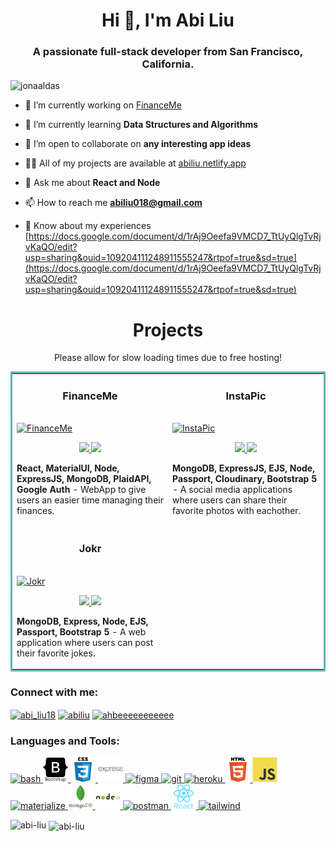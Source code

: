 <h1 align="center">Hi 👋, I'm Abi Liu</h1>
<h3 align="center">A passionate full-stack developer from San Francisco, California.</h3>
<p align="left"> <img src="https://komarev.com/ghpvc/?username=Abi-Liu&label=Profile%20views&color=0e75b6&style=flat" alt="jonaaldas" /> </p>


- 🔭 I’m currently working on [FinanceMe](https://github.com/Abi-Liu/Finance-Me)

- 🌱 I’m currently learning **Data Structures and Algorithms**

- 👯 I’m open to collaborate on **any interesting app ideas**

- 👨‍💻 All of my projects are available at [abiliu.netlify.app](https://abiliu.netlify.app)

- 💬 Ask me about **React and Node**

- 📫 How to reach me **abiliu018@gmail.com**

- 📄 Know about my experiences [https://docs.google.com/document/d/1rAj9Oeefa9VMCD7_TtUyQlgTvRjvKaQO/edit?usp=sharing&ouid=109204111248911555247&rtpof=true&sd=true](https://docs.google.com/document/d/1rAj9Oeefa9VMCD7_TtUyQlgTvRjvKaQO/edit?usp=sharing&ouid=109204111248911555247&rtpof=true&sd=true)

<h1 align="center">Projects</h1>
<p align = "center"> Please allow for slow loading times due to free hosting!</p>
<table bordercolor="#66b2b2">
  <tr>
</tr>
   <tr> 
    <td width="50%" valign="top">
      <h3 align="center">FinanceMe</h3>
        <br />
      <a target="_blank" href="https://abiliu.netlify.app">
          <img src="./assets/financeme.gif" width="100%"  alt="FinanceMe"/>
        </a>
        <br />
        <p align="center">
  <a href="https://github.com/Abi-Liu/Finance-Me" target="_blank">
    <img src="https://img.shields.io/static/v1?label=|&message=REPO&color=23555f&style=plastic&logo=github&logo-color=white"/>
  </a>
  <a href="https://finance-me.netlify.app/" target="_blank">
    <img src="https://img.shields.io/static/v1?label=|&message=WEBSITE&color=cdf998&style=plastic&logo=wordpress&logo-color=white"/>
  </a>
      </p>
        <p><strong>React, MaterialUI, Node, ExpressJS, MongoDB, PlaidAPI, Google Auth </strong> - WebApp to give users an easier time managing their finances.</p>
    </td>
<td width="50%" valign="top">
      <h3 align="center">InstaPic</h3>
      <br />
        <a target="_blank" href="https://abiliu.netlify.app">
          <img src="./assets/Socials.gif" width="100%" alt="InstaPic"/>
        </a>
      <br />
        <p align="center">
  <a href="https://github.com/Abi-Liu/Socials" target="_blank">
    <img src="https://img.shields.io/static/v1?label=|&message=REPO&color=23555f&style=plastic&logo=github&logo-color=white"/>
  </a>
  <a href="https://web-production-ed5b.up.railway.app/" target="_blank">
    <img src="https://img.shields.io/static/v1?label=|&message=WEBSITE&color=cdf998&style=plastic&logo=wordpress&logo-color=white"/>
  </a>
      </p>
        <p><strong>MongoDB, ExpressJS, EJS, Node, Passport, Cloudinary, Bootstrap 5</strong> - A social media applications where users can share their favorite photos with eachother.</p>
    </td>
  </tr>
  <tr>
  <tr>  
    <td width="50%" valign="top">
      <h3 align="center">Jokr</h3>
        <br />
        <a target="_blank" href="https://abiliu.netlify.app">
          <img src="https://imgur.com/NfATJGP.gif" width="100%" alt="Jokr"/>
        </a>
        <br />
        <p align="center">
  <a href="https://github.com/Abi-Liu/Jokr" target="_blank">
    <img src="https://img.shields.io/static/v1?label=|&message=REPO&color=23555f&style=plastic&logo=github&logo-color=white"/>
  </a>
  <a href="https://web-production-d555.up.railway.app/" target="_blank">
    <img src="https://img.shields.io/static/v1?label=|&message=WEBSITE&color=cdf998&style=plastic&logo=wordpress&logo-color=white"/>
  </a>
      </p>
        <p><strong>MongoDB, Express, Node, EJS, Passport, Bootstrap 5</strong> - A web application where users can post their favorite jokes.</p>
    </td>
     <!-- <td width="50%" valign="top">
      <h3 align="center">Sweet Treats App</h3>
      <br />
        <a target="_blank" href="https://abiliu.netlify.app">
          <img src="https://i.imgur.com/Way5GLU.gif" width="100%" alt="Portfolio"/>
        </a>
      <br />
        <p align="center">
  <a href="https://github.com/jonaaldas/Hackathon-sweet-treats-heroku" target="_blank">
    <img src="https://img.shields.io/static/v1?label=|&message=REPO&color=23555f&style=plastic&logo=github&logo-color=white"/>
  </a>
  <a href="https://statuesque-raindrop-35276d.netlify.app/" target="_blank">
    <img src="https://img.shields.io/static/v1?label=|&message=WEBSITE&color=cdf998&style=plastic&logo=wordpress&logo-color=white"/>
  </a>
      </p>
        <p><strong>HTML, CSS, JavaScript</strong> - Portfolio Site including links to my projects and ways to get in contact with me.</p>
    </td>  -->
  </tr>
</table>

<h3 align="left">Connect with me:</h3>
<p align="left">
<a href="https://twitter.com/abi_liu18" target="blank"><img align="center" src="https://raw.githubusercontent.com/rahuldkjain/github-profile-readme-generator/master/src/images/icons/Social/twitter.svg" alt="abi_liu18" height="30" width="40" /></a>
<a href="https://linkedin.com/in/abiliu" target="blank"><img align="center" src="https://raw.githubusercontent.com/rahuldkjain/github-profile-readme-generator/master/src/images/icons/Social/linked-in-alt.svg" alt="abiliu" height="30" width="40" /></a>
<a href="https://instagram.com/ahbeeeeeeeeeee" target="blank"><img align="center" src="https://raw.githubusercontent.com/rahuldkjain/github-profile-readme-generator/master/src/images/icons/Social/instagram.svg" alt="ahbeeeeeeeeeee" height="30" width="40" /></a>
</p>

<h3 align="left">Languages and Tools:</h3>
<p align="left"> <a href="https://www.gnu.org/software/bash/" target="_blank" rel="noreferrer"> <img src="https://www.vectorlogo.zone/logos/gnu_bash/gnu_bash-icon.svg" alt="bash" width="40" height="40"/> </a> <a href="https://getbootstrap.com" target="_blank" rel="noreferrer"> <img src="https://raw.githubusercontent.com/devicons/devicon/master/icons/bootstrap/bootstrap-plain-wordmark.svg" alt="bootstrap" width="40" height="40"/> </a> <a href="https://www.w3schools.com/css/" target="_blank" rel="noreferrer"> <img src="https://raw.githubusercontent.com/devicons/devicon/master/icons/css3/css3-original-wordmark.svg" alt="css3" width="40" height="40"/> </a> <a href="https://expressjs.com" target="_blank" rel="noreferrer"> <img src="https://raw.githubusercontent.com/devicons/devicon/master/icons/express/express-original-wordmark.svg" alt="express" width="40" height="40"/> </a> <a href="https://www.figma.com/" target="_blank" rel="noreferrer"> <img src="https://www.vectorlogo.zone/logos/figma/figma-icon.svg" alt="figma" width="40" height="40"/> </a> <a href="https://git-scm.com/" target="_blank" rel="noreferrer"> <img src="https://www.vectorlogo.zone/logos/git-scm/git-scm-icon.svg" alt="git" width="40" height="40"/> </a> <a href="https://heroku.com" target="_blank" rel="noreferrer"> <img src="https://www.vectorlogo.zone/logos/heroku/heroku-icon.svg" alt="heroku" width="40" height="40"/> </a> <a href="https://www.w3.org/html/" target="_blank" rel="noreferrer"> <img src="https://raw.githubusercontent.com/devicons/devicon/master/icons/html5/html5-original-wordmark.svg" alt="html5" width="40" height="40"/> </a> <a href="https://developer.mozilla.org/en-US/docs/Web/JavaScript" target="_blank" rel="noreferrer"> <img src="https://raw.githubusercontent.com/devicons/devicon/master/icons/javascript/javascript-original.svg" alt="javascript" width="40" height="40"/> </a> <a href="https://materializecss.com/" target="_blank" rel="noreferrer"> <img src="https://raw.githubusercontent.com/prplx/svg-logos/5585531d45d294869c4eaab4d7cf2e9c167710a9/svg/materialize.svg" alt="materialize" width="40" height="40"/> </a> <a href="https://www.mongodb.com/" target="_blank" rel="noreferrer"> <img src="https://raw.githubusercontent.com/devicons/devicon/master/icons/mongodb/mongodb-original-wordmark.svg" alt="mongodb" width="40" height="40"/> </a> <a href="https://nodejs.org" target="_blank" rel="noreferrer"> <img src="https://raw.githubusercontent.com/devicons/devicon/master/icons/nodejs/nodejs-original-wordmark.svg" alt="nodejs" width="40" height="40"/> </a> <a href="https://postman.com" target="_blank" rel="noreferrer"> <img src="https://www.vectorlogo.zone/logos/getpostman/getpostman-icon.svg" alt="postman" width="40" height="40"/> </a> <a href="https://reactjs.org/" target="_blank" rel="noreferrer"> <img src="https://raw.githubusercontent.com/devicons/devicon/master/icons/react/react-original-wordmark.svg" alt="react" width="40" height="40"/> </a> <a href="https://tailwindcss.com/" target="_blank" rel="noreferrer"> <img src="https://www.vectorlogo.zone/logos/tailwindcss/tailwindcss-icon.svg" alt="tailwind" width="40" height="40"/> </a> </p>

<p><img align="left" src="https://github-readme-stats.vercel.app/api/top-langs?username=abi-liu&show_icons=true&locale=en&layout=compact" alt="abi-liu" /></p>

<p>&nbsp;<img align="center" src="https://github-readme-stats.vercel.app/api?username=abi-liu&show_icons=true&locale=en" alt="abi-liu" /></p>
